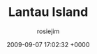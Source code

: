 ---
blog: travel
date: 2009-09-07 17:02:32 +0000
title: "Lantau Island"
author: rosiejim
permalink: /china-2009/hong-kong/lantau-island/
---